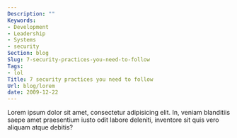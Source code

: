 ```yaml
---
Description: ""
Keywords:
- Development
- Leadership
- Systems
- security
Section: blog
Slug: 7-security-practices-you-need-to-follow
Tags:
- lol
Title: 7 security practices you need to follow
Url: blog/lorem
date: 2009-12-22
---
```



Lorem ipsum dolor sit amet, consectetur adipisicing elit. In, veniam blanditiis saepe amet praesentium iusto odit labore deleniti, inventore sit quis vero aliquam atque debitis?